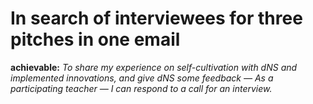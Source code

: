 # In search of interviewees for three pitches in one email

**achievable:** *To share my experience on self-cultivation with dNS and implemented innovations, and give dNS some feedback — As a participating teacher — I can respond to a call for an interview.*
